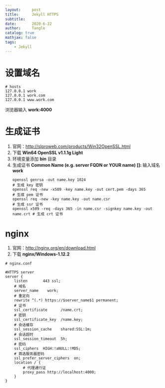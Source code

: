 ```yaml
---
layout:     post
title:      Jekyll HTTPS
subtitle:   
date:       2020-6-22
author:     Tangle
catalog: true
mathjax: false
tags:
    - Jekyll
---
```


# 设置域名

```
# hosts
127.0.0.1 work
127.0.0.1 work.com
127.0.0.1 www.work.com
```

浏览器输入 **work:4000**

# 生成证书

1. 官网：http://slproweb.com/products/Win32OpenSSL.html
1. 下载 **Win64 OpenSSL v1.1.1g Light**
1. 环境变量添加 **bin** 目录
1. 生成证书 **Common Name (e.g. server FQDN or YOUR name) []:** 输入域名 **work**
    ```
    openssl genrsa -out name.key 1024                                        # 生成 key 密钥
    openssl req -new -x509 -key name.key -out cert.pem -days 365             # 生成 pem 证书
    openssl req -new -key name.key -out name.csr                             # 生成 ssr 证书
    openssl x509 -req -days 365 -in name.csr -signkey name.key -out name.crt # 生成 crt 证书
    ```

# nginx

1. 官网：http://nginx.org/en/download.html
1. 下载 **nginx/Windows-1.12.2**

```
# nginx.conf

#HTTPS server
server {
    listen       443 ssl;
    # 域名
    server_name    work;
    # 重定向
    rewrite ^(.*) https://$server_name$1 permanent;
    # 证书
    ssl_certificate      /name.crt;
    # 密钥
    ssl_certificate_key  /name.key;
    # 会话缓存
    ssl_session_cache    shared:SSL:1m;
    # 会话超时
    ssl_session_timeout  5h;
    # 密码
    ssl_ciphers  HIGH:!aNULL:!MD5;
    # 首选服务器密码
    ssl_prefer_server_ciphers  on;
    location / {
        # 代理通行证
        proxy_pass http://localhost:4000;
    }
}
```

